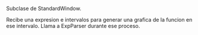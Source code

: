 Subclase de StandardWindow.

Recibe una expresion e intervalos para generar una grafica de la funcion en ese intervalo. Llama a ExpParser durante ese proceso.